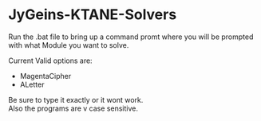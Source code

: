 # JyGeins-KTANE-Solvers

Run the .bat file to bring up a command promt where you will be prompted with what Module you want to solve.

Current Valid options are:  
- MagentaCipher  
- ALetter  

Be sure to type it exactly or it wont work.  
Also the programs are v case sensitive.
